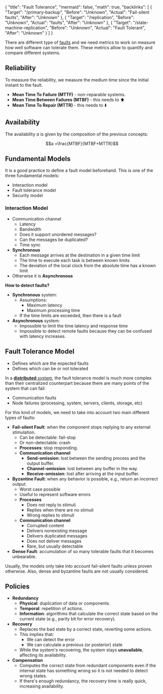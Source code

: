{
	"title": "Fault Tolerance",
	"mermaid": false,
	"math": true,
	"backlinks": [
		{
			"Target": "/primary-backup",
			"Before": "Unknown",
			"Actual": "Fail-silent faults",
			"After": "Unknown"
		},
		{
			"Target": "/replication",
			"Before": "Unknown",
			"Actual": "faults",
			"After": "Unknown"
		},
		{
			"Target": "/state-machine-replication",
			"Before": "Unknown",
			"Actual": "Fault Tolerant",
			"After": "Unknown"
		}
	]
}

There are different type of [faults](/fault-error-failure/) and we need metrics to work on measure how well software can tolerate them. These metrics allow to quantify and compare different systems.

## Reliability

To measure the reliability, we measure the medium time since the initial instant to the fault.

- **Mean Time To Failure (MTTF)** - non-reparable systems.
- **Mean Time Between Failures (MTBF)** - this needs to ⬆️
- **Mean Time To Repair (MTTR)** - this needs to ⬇️

## Availability

The availability $a$ is given by the composition of the previous concepts:

$$a =\frac{MTBF}{MTBF+MTTR}$$

## Fundamental Models

It is a good practice to define a fault model beforehand. This is one of the three fundamental models:

- Interaction model
- Fault tolerance model
- Security model

### Interaction Model

- Communication channel
  - Latency
  - Bandwidth
  - Does it support unordered messages?
  - Can the messages be duplicated?
  - Time sync
- **Synchronous**
  - Each message arrives at the destination in a given time limit
  - The time to execute each task is between known limits
  - The deviation of the local clock from the absolute time has a known limit
- Otherwise it is **Asynchronous**

**How to detect faults?**

- **Synchronous** system:
  - Assumptions:
    - Maximum latency
    - Maximum processing time
  - If the time limits are exceeded, then there is a fault
- **Asynchronous** system:
  - Impossible to limit the time latency and response time
  - Impossible to detect remote faults because they can be confused with latency increases.

## Fault Tolerance Model

- Defines which are the expected faults
- Defines which can be or not tolerated

In a [**distributed** system](/distributed-systems/), the fault tolerance model is much more complex than their centralized counterpart because there are many points of the system that can fail:

- Communication faults
- Node failures (processing, system, servers, clients, storage, etc)

For this kind of models, we need to take into account two main different types of faults:

- **Fail-silent Fault**: when the component stops replying to any external stimulation.
  - Can be detectable: fail-stop
  - Or non-detectable: crash
  - **Processes**: stop responding.
  - **Communication channel**
    - **Send-omission**: lost between the sending process and the output buffer.
    - **Channel-omission**: lost between any buffer in the way.
    - **Receive-omission**: lost after arriving at the input buffer.
- **Byzantine Fault**: when any behavior is possible, e.g., return an incorrect output.
  - Worst case possible
  - Useful to represent software errors 
  - **Processes**
    - Does not reply to stimuli
    - Replies when there are no stimuli
    - Wrong replies to stimuli
  - **Communication channel**
    - Corrupted content
    - Delivers nonexisting message
    - Delivers duplicated messages
    - Does not deliver messages
    - Rare, but usually detectable
- **Dense Fault**: accumulation of so many tolerable faults that it becomes unbearable.

Usually, the models only take into account fail-silent faults unless proven otherwise. Also, dense and byzantine faults are not usually considered.

## Policies

- **Redundancy**
  - **Physical**: duplication of data or components.
  - **Temporal**: repetition of actions.
  - **Information**: algorithms that calculate the correct state based on the current state (e.g., parity bit for error recovery).
- **Recovery**
  - Replaces the bad state by a correct state, reverting some actions.
  - This implies that:
    - We can detect the error
    - We can calculate a previous (or posterior) state
  - While the system's recovering, the system stays **unavailable**, affecting its availability.
- **Compensation**
  - Computes the correct state from redundant components even if the internal state has something wrong so it is not needed to detect wrong states.
  - If there's enough redundancy, the recovery time is really quick, increasing availability.